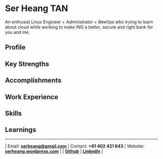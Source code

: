 # Ser Heang TAN
An enthusist Linux Engineer + Administrator + ~~Dev~~Ops who trying to learn about cloud while working to make ING a better, secure and right bank for you and me.

## Profile  
## Key Strengths  
## Accomplishments
## Work Experience  
## Skills  
## Learnings  

---
| Email: **<serheang@gmail.com>** | Contact: **+61 402 421 643** | Website: **[serheang.wordpress.com](https://serheang.wordpress.com)** | 
| **[Github](https://github.com/serheang)** | **[LinkedIn](https://linkedin.com/in/serheang)** |
